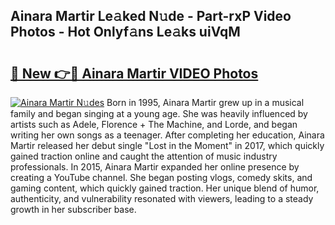 ## Ainara Martir Le𝚊ked N𝚞de - Part-rxP Video Photos - Hot Onlyf𝚊ns Le𝚊ks uiVqM

# <h2><a href="http://ab38044.deff.icu/?id=Ainara+Martir">🔗 New 👉🔴 Ainara Martir VIDEO Photos</a></h2>

[![Ainara Martir N𝚞des](https://i.imgur.com/rIISA9y.gif)](http://ab38044.deff.icu/?id=Ainara+Martir)
Born in 1995, Ainara Martir grew up in a musical family and began singing at a young age. She was heavily influenced by artists such as Adele, Florence + The Machine, and Lorde, and began writing her own songs as a teenager. After completing her education, Ainara Martir released her debut single "Lost in the Moment" in 2017, which quickly gained traction online and caught the attention of music industry professionals. In 2015, Ainara Martir expanded her online presence by creating a YouTube channel. She began posting vlogs, comedy skits, and gaming content, which quickly gained traction. Her unique blend of humor, authenticity, and vulnerability resonated with viewers, leading to a steady growth in her subscriber base.
